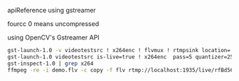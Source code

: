 
apiReference using gstreamer

fourcc 0 means uncompressed

using OpenCV's Gstreamer API
```bash
gst-launch-1.0 -v videotestsrc ! x264enc ! flvmux ! rtmpsink location='rtmp://localhost:1935/live/rfBd56ti2SMtYvSgD5xAV0YU99zampta7Z7S575KLkIZ9PYk'
gst-launch-1.0 videotestsrc is-live=true ! x264enc  pass=5 quantizer=25 speed-preset=6 ! video/x-h264, profile=baseline  ! flvmux ! rtmpsink location='rtmp://localhost:1935/live/rfBd56ti2SMtYvSgD5xAV0YU99zampta7Z7S575KLkIZ9PYk'
gst-inspect-1.0 | grep x264
ffmpeg -re -i demo.flv -c copy -f flv rtmp://localhost:1935/live/rfBd56ti2SMtYvSgD5xAV0YU99zampta7Z7S575KLkIZ9PYk
```